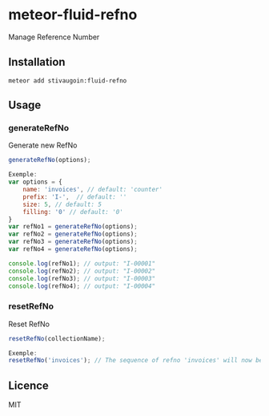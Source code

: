 # meteor-fluid-refno
Manage Reference Number

## Installation

```
meteor add stivaugoin:fluid-refno
```

## Usage
### generateRefNo
Generate new RefNo
``` js
generateRefNo(options);

Exemple:
var options = {
	name: 'invoices', // default: 'counter'
	prefix: 'I-',  // default: ''
	size: 5, // default: 5
	filling: '0' // default: '0'
}
var refNo1 = generateRefNo(options);
var refNo2 = generateRefNo(options);
var refNo3 = generateRefNo(options);
var refNo4 = generateRefNo(options);

console.log(refNo1); // output: "I-00001"
console.log(refNo2); // output: "I-00002"
console.log(refNo3); // output: "I-00003"
console.log(refNo4); // output: "I-00004"
```

### resetRefNo
Reset RefNo
``` js
resetRefNo(collectionName);

Exemple:
resetRefNo('invoices'); // The sequence of refno 'invoices' will now be 1.
```

## Licence
MIT
